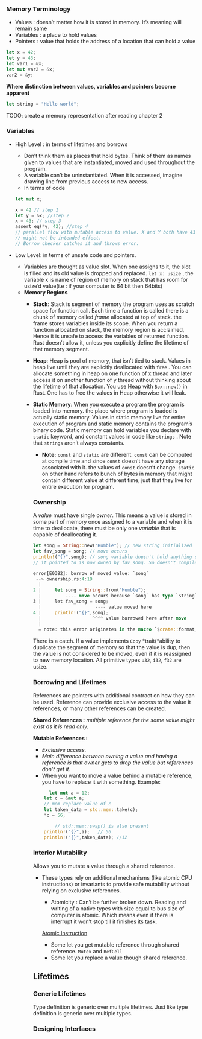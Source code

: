 ### Memory Terminology

- Values : doesn’t matter how it is stored in memory. It’s meaning will remain same
- Variables : a place to hold values
- Pointers : value that holds the address of a location that can hold a value

```rust
let x = 42;
let y = 43;
let var1 = &x;
let mut var2 = &x;
var2 = &y;
```

**Where distinction between values, variables and pointers become apparent**

```rust
let string = "Hello world";
```

TODO: create a memory representation after reading chapter 2

### Variables

- High Level : in terms of lifetimes and borrows
    - Don’t think them as places that hold bytes. Think of them as names given to values that are instantiated, moved and used throughout the program.
    - A variable can’t be uninstantiated.  When it is accessed, imagine drawing line from previous access to new access.
    - In terms of code
    
    ```rust
    let mut x;
    
    x = 42 // step 1
    let y = &x; //step 2 
    x = 43; // step 3
    assert_eq(*y, 42); //step 4 
    // parallel flow with mutable access to value. X and Y both have 43 as a value which
    // might not be intended effect.
    // Borrow checker catches it and throws error.
    ```
    

- Low Level: in terms of unsafe code and pointers.
    - Variables are thought as value slot. When one assigns to it, the slot is filled and its old value is dropped and replaced. `let x: usize` , the variable x is name of region of memory on stack that has room for usize’d value(i.e : if your computer is 64 bit then 64bits)
    - **Memory Regions**
        - **Stack**: Stack is segment of memory the program uses as scratch space for function call. Each time a function is called there is a chunk of memory called *frame* allocated at top of stack. the frame stores variables inside its scope. When you return a function allocated on stack, the memory region is acclaimed, Hence it is unsafe to access the variables of returned function. Rust doesn’t allow it, unless you explicitly define the lifetime of that memory segment.
        - **Heap**: Heap is pool of memory, that isn’t tied to stack. Values in heap live until they are explicitly deallocated with `free` . You can allocate something in heap on one function of x thread and later access it on another function of y thread without thinking about the lifetime of that allocation.  You use Heap with `Box::new()` in Rust. One has to free the values in Heap otherwise it will leak.
        - **Static Memory**: When you execute a program the program is loaded into memory.  the place where program is loaded is actually static memory. Values in static memory live for entire execution of program and static memory contains the program’s binary code. Static memory can hold variables you declare with `static` keyword, and constant values in code like `strings` . Note that `strings` aren’t always constants.
            - **Note:** `const` and `static` are different. `const` can be computed at compile time and since `const` doesn’t have any storage associated with it. the values of `const` doesn’t change. `static` on other hand refers to bunch of bytes in memory that might contain different value at different time, just that they live for entire execution for program.
            
            ### Ownership
            
            A *value* must have single *owner*. This means a value is stored in some part of memory once assigned to a variable and when it is time to deallocate, there must be only one *variable* that is capable of deallocating it.  
            
            ```rust
            let song = String::new("Humble"); // new string initialized
            let fav_song = song; // move occurs
            println!("{}",song); // song variable doesn't hold anything since the location 
            // it pointed to is now owned by fav_song. So doesn't compile
            ```
            
            ```rust
            error[E0382]: borrow of moved value: `song`
             --> ownership.rs:4:19
              |
            2 |     let song = String::from("Humble");
              |         ---- move occurs because `song` has type `String`, which does not implement the `Copy` trait
            3 |     let fav_song = song;
              |                    ---- value moved here
            4 |     println!("{}",song);
              |                   ^^^^ value borrowed here after move
              |
              = note: this error originates in the macro `$crate::format_args_nl` (in Nightly builds, run with -Z macro-backtrace for more info)
            ```
            
            There is a catch. If a value implements `Copy` *trait(*ability to duplicate the segment of memory so that the value is dup, then the value is not considered to be moved, even if it is reassigned to new memory location. All primitive types `u32`, `i32`, `f32` are usize. 
            
            ### Borrowing and Lifetimes
            
            References are pointers with additional contract on how they can be used. Reference can provide exclusive access to the value it references, or many other references can be created. 
            
            **Shared References :** *multiple reference for the same value might exist as it is read only.*
            
            **Mutable References :** 
            
            - *Exclusive access.*
            - *Main difference between owning a value and having a reference is that owner gets to drop the value but references don’t get it.*
            - When you want to move a value behind a mutable reference, you have to replace it with something. Example:
            
            ```rust
            	  let mut a = 12;
                let c = &mut a;
                // mem replace value of c
                let taken_data = std::mem::take(c);
                *c = 56;
            
            		// std::mem::swap() is also present
                println!("{}",a);   // 56
                println!("{}",taken_data); //12
            ```
            
            ### Interior Mutability
            
            Allows you to mutate a value through a shared reference. 
            
            - These types rely on additional mechanisms (like atomic CPU instructions) or invariants to provide safe mutability without relying on exclusive references.
                - Atomicity : Can’t be further broken down. Reading and writing of a native types with size equal to bus size of computer is atomic. Which means even if there is interrupt it won’t stop till it finishes its task.
                
                [Atomic Instruction](https://stackoverflow.com/questions/1762148/atomic-instruction)
                
                - Some let you get mutable reference through shared reference. `Mutex` and `RefCell`
                - Some let you replace a value though shared reference.
                
            
            ## Lifetimes
            
            ### Generic Lifetimes
            
            Type definition is generic over multiple lifetimes. Just like type definition is generic over multiple types. 
            
            ### Designing Interfaces
